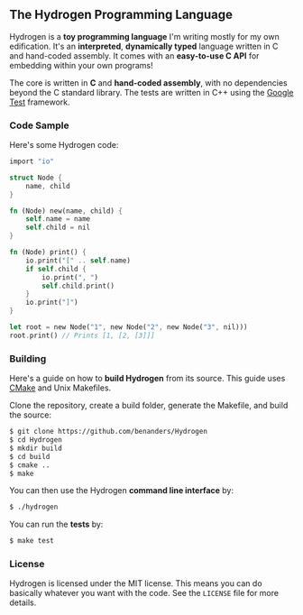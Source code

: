 
The Hydrogen Programming Language
---------------------------------

Hydrogen is a **toy programming language** I'm writing mostly for my own edification. It's an **interpreted**, **dynamically typed** language written in C and hand-coded assembly. It comes with an **easy-to-use C API** for embedding within your own programs!

The core is written in **C** and **hand-coded assembly**, with no dependencies beyond the C standard library. The tests are written in C++ using the [Google Test](https://github.com/google/googletest) framework.

### Code Sample

Here's some Hydrogen code:

```rust
import "io"

struct Node {
	name, child
}

fn (Node) new(name, child) {
	self.name = name
	self.child = nil
}

fn (Node) print() {
	io.print("[" .. self.name)
	if self.child {
		io.print(", ")
		self.child.print()
	}
	io.print("]")
}

let root = new Node("1", new Node("2", new Node("3", nil)))
root.print() // Prints [1, [2, [3]]]
```

### Building

Here's a guide on how to **build Hydrogen** from its source. This guide uses [CMake](https://cmake.org/) and Unix Makefiles.

Clone the repository, create a build folder, generate the Makefile, and build the source:

```bash
$ git clone https://github.com/benanders/Hydrogen
$ cd Hydrogen
$ mkdir build
$ cd build
$ cmake ..
$ make
```

You can then use the Hydrogen **command line interface** by:

```bash
$ ./hydrogen
```

You can run the **tests** by:

```bash
$ make test
```

### License

Hydrogen is licensed under the MIT license. This means you can do basically whatever you want with the code. See the `LICENSE` file for more details.

